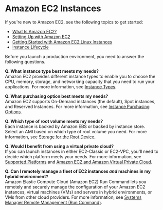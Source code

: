 # Amazon EC2 Instances<a name="Instances"></a>

If you're new to Amazon EC2, see the following topics to get started:
+ [What Is Amazon EC2?](concepts.md)
+ [Setting Up with Amazon EC2](get-set-up-for-amazon-ec2.md)
+ [Getting Started with Amazon EC2 Linux Instances](EC2_GetStarted.md)
+ [Instance Lifecycle](ec2-instance-lifecycle.md)

Before you launch a production environment, you need to answer the following questions\.

**Q\. What instance type best meets my needs?**  
Amazon EC2 provides different instance types to enable you to choose the CPU, memory, storage, and networking capacity that you need to run your applications\. For more information, see [Instance Types](instance-types.md)\.

**Q\. What purchasing option best meets my needs?**  
Amazon EC2 supports On\-Demand instances \(the default\), Spot instances, and Reserved Instances\. For more information, see [Instance Purchasing Options](instance-purchasing-options.md)\.

**Q\. Which type of root volume meets my needs?**  
Each instance is backed by Amazon EBS or backed by instance store\. Select an AMI based on which type of root volume you need\. For more information, see [Storage for the Root Device](ComponentsAMIs.md#storage-for-the-root-device)\.

**Q\. Would I benefit from using a virtual private cloud?**  
If you can launch instances in either EC2\-Classic or EC2\-VPC, you'll need to decide which platform meets your needs\. For more information, see [Supported Platforms](ec2-supported-platforms.md) and [Amazon EC2 and Amazon Virtual Private Cloud](using-vpc.md)\.

**Q\. Can I remotely manage a fleet of EC2 instances *and* machines in my hybrid environment?**  
Amazon Elastic Compute Cloud \(Amazon EC2\) Run Command lets you remotely and securely manage the configuration of your Amazon EC2 instances, virtual machines \(VMs\) and servers in hybrid environments, or VMs from other cloud providers\. For more information, see [Systems Manager Remote Management \(Run Command\)](http://docs.aws.amazon.com/systems-manager/latest/userguide/execute-remote-commands.html)\.